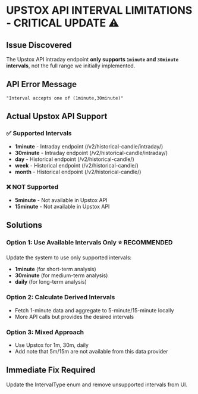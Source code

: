 # UPSTOX API INTERVAL LIMITATIONS - CRITICAL UPDATE ⚠️

## Issue Discovered
The Upstox API intraday endpoint **only supports `1minute` and `30minute` intervals**, not the full range we initially implemented.

## API Error Message
```
"Interval accepts one of (1minute,30minute)"
```

## Actual Upstox API Support

### ✅ Supported Intervals
- **1minute** - Intraday endpoint (/v2/historical-candle/intraday/)
- **30minute** - Intraday endpoint (/v2/historical-candle/intraday/)
- **day** - Historical endpoint (/v2/historical-candle/)
- **week** - Historical endpoint (/v2/historical-candle/)
- **month** - Historical endpoint (/v2/historical-candle/)

### ❌ NOT Supported
- **5minute** - Not available in Upstox API
- **15minute** - Not available in Upstox API

## Solutions

### Option 1: Use Available Intervals Only ⭐ RECOMMENDED
Update the system to use only supported intervals:
- **1minute** (for short-term analysis)
- **30minute** (for medium-term analysis)
- **daily** (for long-term analysis)

### Option 2: Calculate Derived Intervals
- Fetch 1-minute data and aggregate to 5-minute/15-minute locally
- More API calls but provides the desired intervals

### Option 3: Mixed Approach
- Use Upstox for 1m, 30m, daily
- Add note that 5m/15m are not available from this data provider

## Immediate Fix Required
Update the IntervalType enum and remove unsupported intervals from UI.